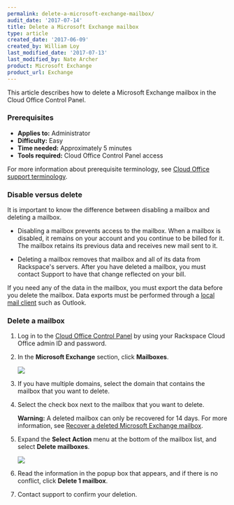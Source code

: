 ```yaml
---
permalink: delete-a-microsoft-exchange-mailbox/
audit_date: '2017-07-14'
title: Delete a Microsoft Exchange mailbox
type: article
created_date: '2017-06-09'
created_by: William Loy
last_modified_date: '2017-07-13'
last_modified_by: Nate Archer
product: Microsoft Exchange
product_url: Exchange
---
```


This article describes how to delete a Microsoft Exchange mailbox in the Cloud Office Control Panel.

### Prerequisites

- **Applies to:** Administrator
- **Difficulty:** Easy
- **Time needed:** Approximately 5 minutes
- **Tools required:**  Cloud Office Control Panel access

For more information about prerequisite terminology, see [Cloud Office support terminology](/how-to/cloud-office-support-terminology).

### Disable versus delete

It is important to know the difference between disabling a mailbox and deleting a mailbox.

- Disabling a mailbox prevents access to the mailbox. When a mailbox is disabled, it remains on your account and you continue to be billed for it. The mailbox retains its previous data and receives new mail sent to it.

- Deleting a mailbox removes that mailbox and all of its data from Rackspace's servers. After you have deleted a mailbox, you must contact Support to have that change reflected on your bill.

If you need any of the data in the mailbox, you must export the data before you delete the mailbox. Data exports must be performed through a [local mail client](/how-to/cloud-office-support-terminology) such as Outlook.

### Delete a mailbox

1. Log in to the [Cloud Office Control Panel](https://cp.rackspace.com/) by using your Rackspace Cloud Office admin ID and password.
2. In the **Microsoft Exchange** section, click **Mailboxes**.

   <img src="{% asset_path exchange/delete-a-microsoft-exchange-mailbox/delete-hexbox-sc1.png %}" />

3.	If you have multiple domains, select the domain that contains the mailbox that you want to delete.

4. Select the check box next to the mailbox that you want to delete.

   **Warning:** A deleted mailbox can only be recovered for 14 days. For more information, see [Recover a deleted Microsoft Exchange mailbox](/how-to/recover-a-deleted-microsoft-exchange-mailbox/).

5. Expand the **Select Action** menu at the bottom of the mailbox list, and select **Delete mailboxes**.

   <img src="{% asset_path exchange/delete-a-microsoft-exchange-mailbox/delete-hexbox-sc2.png %}" />

6. Read the information in the popup box that appears, and if there is no conflict, click **Delete 1 mailbox**.

7. Contact support to confirm your deletion.
